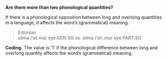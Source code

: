 **Are there more than two phonological quantities?**

If there is a phonological opposition between  long and overlong quantities in a language, it affects the word’s (grammatical) meaning.

>Estonian<br/>
>silma /ˈsil.mɑ/ eye.GEN.SG vs. silma /ˈsilː.mɑ/ eye.PART.SG<br/>

**Coding.** The value is '1' if the phonological difference between long and overlong quantity affects the word’s (grammatical) meaning.
